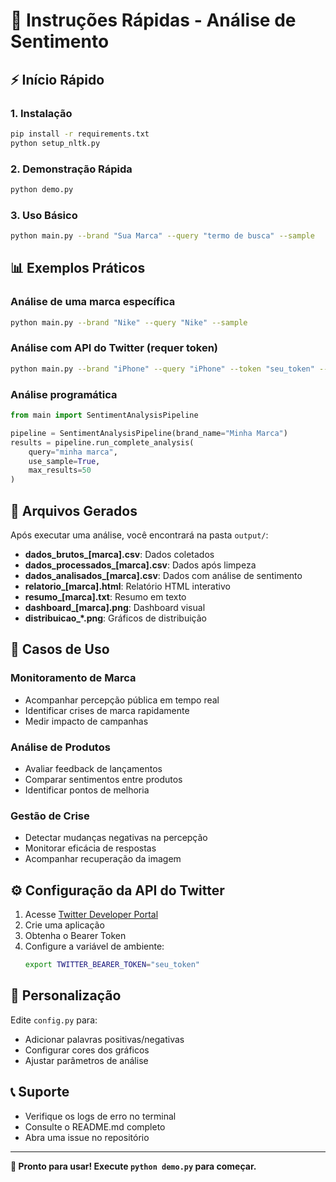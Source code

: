 # 🚀 Instruções Rápidas - Análise de Sentimento

## ⚡ Início Rápido

### 1. Instalação
```bash
pip install -r requirements.txt
python setup_nltk.py
```

### 2. Demonstração Rápida
```bash
python demo.py
```

### 3. Uso Básico
```bash
python main.py --brand "Sua Marca" --query "termo de busca" --sample
```

## 📊 Exemplos Práticos

### Análise de uma marca específica
```bash
python main.py --brand "Nike" --query "Nike" --sample
```

### Análise com API do Twitter (requer token)
```bash
python main.py --brand "iPhone" --query "iPhone" --token "seu_token" --max-results 100
```

### Análise programática
```python
from main import SentimentAnalysisPipeline

pipeline = SentimentAnalysisPipeline(brand_name="Minha Marca")
results = pipeline.run_complete_analysis(
    query="minha marca",
    use_sample=True,
    max_results=50
)
```

## 📁 Arquivos Gerados

Após executar uma análise, você encontrará na pasta `output/`:

- **dados_brutos_[marca].csv**: Dados coletados
- **dados_processados_[marca].csv**: Dados após limpeza
- **dados_analisados_[marca].csv**: Dados com análise de sentimento
- **relatorio_[marca].html**: Relatório HTML interativo
- **resumo_[marca].txt**: Resumo em texto
- **dashboard_[marca].png**: Dashboard visual
- **distribuicao_*.png**: Gráficos de distribuição

## 🎯 Casos de Uso

### Monitoramento de Marca
- Acompanhar percepção pública em tempo real
- Identificar crises de marca rapidamente
- Medir impacto de campanhas

### Análise de Produtos
- Avaliar feedback de lançamentos
- Comparar sentimentos entre produtos
- Identificar pontos de melhoria

### Gestão de Crise
- Detectar mudanças negativas na percepção
- Monitorar eficácia de respostas
- Acompanhar recuperação da imagem

## ⚙️ Configuração da API do Twitter

1. Acesse [Twitter Developer Portal](https://developer.twitter.com/)
2. Crie uma aplicação
3. Obtenha o Bearer Token
4. Configure a variável de ambiente:
   ```bash
   export TWITTER_BEARER_TOKEN="seu_token"
   ```

## 🔧 Personalização

Edite `config.py` para:
- Adicionar palavras positivas/negativas
- Configurar cores dos gráficos
- Ajustar parâmetros de análise

## 📞 Suporte

- Verifique os logs de erro no terminal
- Consulte o README.md completo
- Abra uma issue no repositório

---

**🎉 Pronto para usar! Execute `python demo.py` para começar.**
